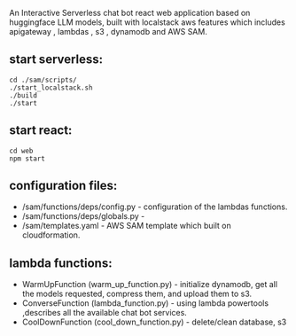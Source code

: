 An Interactive Serverless chat bot react web application based on huggingface LLM models, built with localstack aws features which includes apigateway , lambdas , s3 , dynamodb and AWS SAM.


## start serverless:
```code
cd ./sam/scripts/
./start_localstack.sh
./build
./start
```

## start react:
```code
cd web
npm start
```

## configuration files:
- /sam/functions/deps/config.py - configuration of the lambdas functions.
- /sam/functions/deps/globals.py -  
- /sam/templates.yaml - AWS SAM template which built on cloudformation. 

## lambda functions:
- WarmUpFunction (warm_up_function.py) - initialize dynamodb, get all the models requested, compress them, and upload them to s3.
- ConverseFunction (lambda_function.py) - using lambda powertools ,describes all the available chat bot services.
- CoolDownFunction (cool_down_function.py) - delete/clean database, s3 
